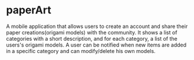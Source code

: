 # paperArt
A mobile application that allows users to create an account and share their paper creations(origami models) with the community.
It shows a list of categories with a short description, and for each category, a list of the users's origami models.
A user can be notified when new items are added in a specific category and can modify/delete his own models.
